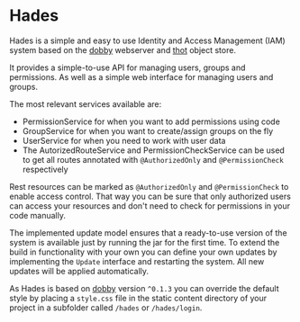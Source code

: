 # Hades

Hades is a simple and easy to use Identity and Access Management (IAM) system based on the
[dobby](https://github.com/klnsdr/dobby) webserver and [thot](https://github.com/klnsdr/thot)
object store.

It provides a simple-to-use API for managing users, groups and permissions. As well as a
simple web interface for managing users and groups.

The most relevant services available are:
- PermissionService for when you want to add permissions using code
- GroupService for when you want to create/assign groups on the fly
- UserService for when you need to work with user data
- The AutorizedRouteService and PermissionCheckService can be used to get all routes annotated with `@AuthorizedOnly`
  and `@PermissionCheck` respectively

Rest resources can be marked as `@AuthorizedOnly` and `@PermissionCheck` to enable access control. That way you can
be sure that only authorized users can access your resources and don't need to check for permissions in your
code manually.

The implemented update model ensures that a ready-to-use version of the system is available just by running the jar
for the first time.
To extend the
build in functionality with your own you can define your own updates by implementing the
`Update` interface and restarting the system. All new updates will be applied automatically.

As Hades is based on [dobby](https://github.com/klnsdr/dobby) version `^0.1.3` you can override the default style by
placing a `style.css` file in the static content directory of your project in a subfolder called `/hades` or
`/hades/login`.
